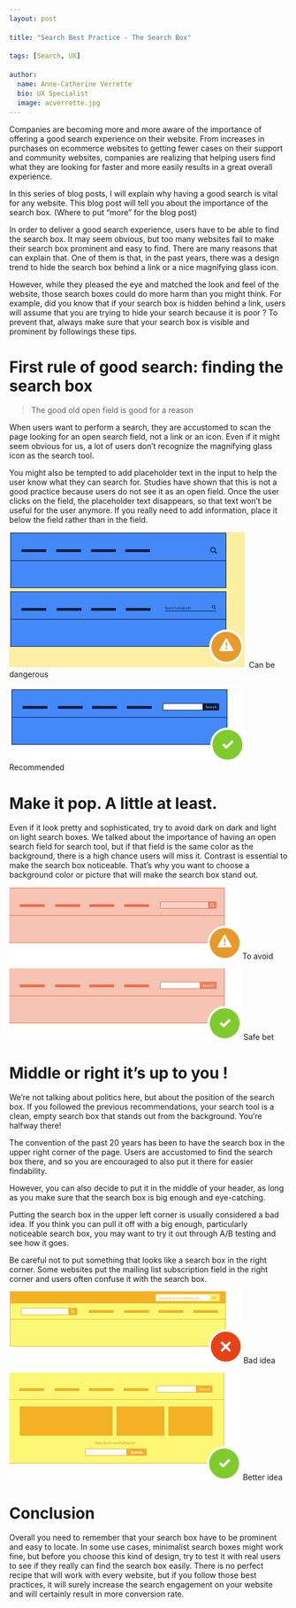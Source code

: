 ```yaml
---
layout: post

title: "Search Best Practice - The Search Box"

tags: [Search, UX]

author:
  name: Anne-Catherine Verrette
  bio: UX Specialist
  image: acverrette.jpg
---
```


Companies are becoming more and more aware of the importance of offering a good search experience on their website. From increases in purchases on ecommerce websites to getting fewer cases on their support and community websites, companies are realizing that helping users find what they are looking for faster and more easily results in a great overall experience.

<!-- more -->

In this series of blog posts, I will explain why having a good search is vital for any website. This blog post will tell you about the importance of the search box.
(Where to put “more” for the blog post)

In order to deliver a good search  experience, users have to be able to find the search box. It may seem obvious, but too many websites fail to make their search box prominent and easy to find. There are many reasons that can explain that. One of them is that, in the past years, there was a design trend to hide the search box behind a link or a nice magnifying glass icon.

However, while they pleased the eye and matched the look and feel of the website, those search boxes could do more harm than you might think. For example, did you know that if your search box is hidden behind a link, users will assume that you are trying to hide your search because it is poor ? To prevent that, always make sure that your search box is visible and prominent by followings these tips.

# First rule of good search: finding the search box

> The good old open field is good for a reason

When users want to perform a search, they are accustomed to scan the page looking for an open search field, not a link or an icon. Even if it might seem obvious for us, a lot of users don’t recognize the magnifying glass icon as the search tool.

You might also be tempted to add placeholder text in the input to help the user know what they can search for. Studies have shown that this is not a good practice because users do not see it as an open field. Once the user clicks on the field, the placeholder text disappears, so that text won’t be useful for the user anymore. If  you really need to add information, place it below the field rather than in the field.

![Can be dangerous](/images/2017-09-05-search-best-practices-1/can-be-dangerous.png)
Can be dangerous

![Recommended](/images/2017-09-05-search-best-practices-1/recommended.png)
Recommended

# Make it pop. A little at least.

Even if it look pretty and sophisticated, try to avoid dark on dark and light on light search boxes. We talked about the importance of having an open search field for search tool, but if that field is the same color as the background, there is a high chance users will miss it. Contrast is essential to make the search box noticeable. That’s why you want to choose a background color or picture that will make the search box stand out. 

![To avoid](/images/2017-09-05-search-best-practices-1/to-avoid.png)
To avoid

![Safe bet](/images/2017-09-05-search-best-practices-1/safe-bet.png)
Safe bet


# Middle or right it’s up to you !

We’re not talking about politics here, but about the position of the search box. If you followed the previous recommendations, your search tool is a clean, empty search box that stands out from the background. You’re halfway there!

The convention of the past 20 years has been to have the search box in the upper right corner of the page. Users are accustomed to find the search box there, and so you are encouraged to also put it there for easier findability.

However, you can also decide to put it in the middle of your header, as long as you make sure that the search box is big enough and eye-catching.

Putting the search box in the upper left corner is usually considered a bad idea. If you think you can pull it off with a big enough, particularly noticeable search box, you may want to try it out through A/B testing and see how it goes.

Be careful not to put something that looks like a search box in the right corner. Some websites put the mailing list subscription field in the right corner and users often confuse it with the search box.

![Bad idea](/images/2017-09-05-search-best-practices-1/bad-idea.png)
Bad idea

![Better idea](/images/2017-09-05-search-best-practices-1/better-idea.png)
Better idea

# Conclusion

Overall you need to remember that your search box have to be prominent and easy to locate. In some use cases, minimalist search boxes might work fine, but before you choose this kind of design, try to test it with real users to see if they really can find the search box easily. There is no perfect recipe that will work with every website, but if you follow those best practices, it will surely increase the search engagement on your website and will certainly result in more conversion rate.